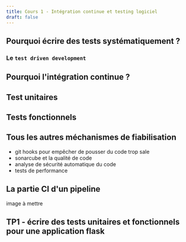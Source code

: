 ```yaml
---
title: Cours 1 - Intégration continue et testing logiciel
draft: false
---
```



## Pourquoi écrire des tests systématiquement ?


### Le `test driven development`

## Pourquoi l'intégration continue ?

## Test unitaires

## Tests fonctionnels

## Tous les autres méchanismes de fiabilisation

- git hooks pour empêcher de pousser du code trop sale
- sonarcube et la qualité de code
- analyse de sécurité automatique du code
- tests de performance

## La partie CI d'un pipeline

image à mettre


## TP1 - écrire des tests unitaires et fonctionnels pour une application flask